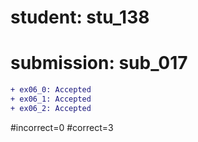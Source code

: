 # student: stu_138
# submission: sub_017

```diff
+ ex06_0: Accepted
+ ex06_1: Accepted
+ ex06_2: Accepted
```
#incorrect=0
#correct=3

